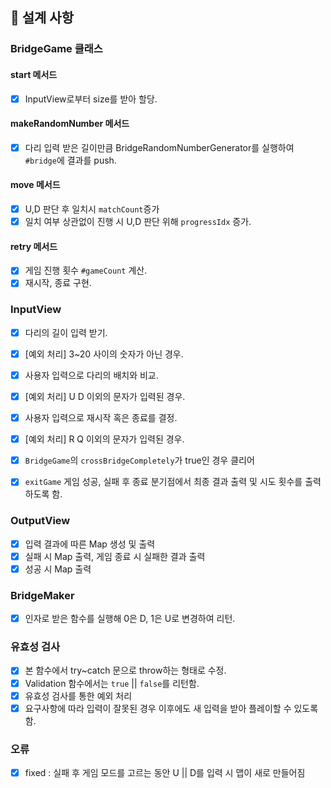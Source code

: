 ## 🧱 설계 사항

### BridgeGame 클래스

#### start 메서드

- [x] InputView로부터 size를 받아 할당.

#### makeRandomNumber 메서드

- [x] 다리 입력 받은 길이만큼 BridgeRandomNumberGenerator를 실행하여 `#bridge`에 결과를 push.

#### move 메서드

- [x] U,D 판단 후 일치시 `matchCount`증가
- [x] 일치 여부 상관없이 진행 시 U,D 판단 위해 `progressIdx` 증가.

#### retry 메서드

- [x] 게임 진행 횟수 `#gameCount` 계산.
- [x] 재시작, 종료 구현.

### InputView

- [x] 다리의 길이 입력 받기.
- [x] [예외 처리] 3~20 사이의 숫자가 아닌 경우.

- [x] 사용자 입력으로 다리의 배치와 비교.
- [x] [예외 처리] U D 이외의 문자가 입력된 경우.

- [x] 사용자 입력으로 재시작 혹은 종료를 결정.
- [x] [예외 처리] R Q 이외의 문자가 입력된 경우.

- [x] `BridgeGame`의 `crossBridgeCompletely`가 true인 경우 클리어

- [x] `exitGame` 게임 성공, 실패 후 종료 분기점에서 최종 결과 출력 및 시도 횟수를 출력하도록 함.

### OutputView

- [x] 입력 결과에 따른 Map 생성 및 출력
- [x] 실패 시 Map 출력, 게임 종료 시 실패한 결과 출력
- [x] 성공 시 Map 출력

### BridgeMaker

- [x] 인자로 받은 함수를 실행해 0은 D, 1은 U로 변경하여 리턴.

### 유효성 검사

- [x] 본 함수에서 try~catch 문으로 throw하는 형태로 수정.
- [x] Validation 함수에서는 `true` || `false`를 리턴함.
- [x] 유효성 검사를 통한 예외 처리
- [x] 요구사항에 따라 입력이 잘못된 경우 이후에도 새 입력을 받아 플레이할 수 있도록 함.

### 오류

- [x] fixed : 실패 후 게임 모드를 고르는 동안 U || D를 입력 시 맵이 새로 만들어짐
